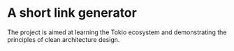 # A short link generator

The project is aimed at learning the Tokio ecosystem and demonstrating the principles of clean architecture design.
